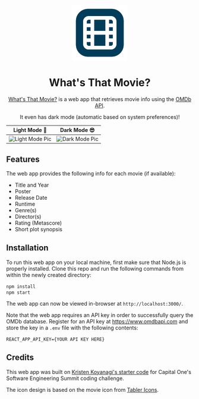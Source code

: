 <div align="center">
  <img src="public/favicon.png" alt="icon" width="150px">
  <h1>What's That Movie?</h1>
  <p><a href="https://tianyizheng02.github.io/whats-that-movie/">What's That Movie?</a> is a web app that retrieves movie info using the <a href="https://www.omdbapi.com/">OMDb API</a>.</p>
  <p>It even has dark mode (automatic based on system preferences)!</p>
</div>

| Light Mode 🤢 | Dark Mode 😎 |
| --- | --- |
| ![Light Mode Pic](https://user-images.githubusercontent.com/52298854/122680735-3e1e8880-d1e0-11eb-8656-632ed574b744.png) | ![Dark Mode Pic](https://user-images.githubusercontent.com/52298854/122680744-48408700-d1e0-11eb-86f6-5361855a9a5b.png) |

## Features

The web app provides the following info for each movie (if available):
- Title and Year
- Poster
- Release Date
- Runtime
- Genre(s)
- Director(s)
- Rating (Metascore)
- Short plot synopsis

## Installation

To run this web app on your local machine, first make sure that Node.js is properly installed.
Clone this repo and run the following commands from within the newly created directory:

```
npm install
npm start
```

The web app can now be viewed in-browser at `http://localhost:3000/`.

Note that the web app requires an API key in order to successfully query the OMDb database.
Register for an API key at https://www.omdbapi.com and store the key in a `.env` file with the following contents:

```
REACT_APP_API_KEY={YOUR API KEY HERE}
```

## Credits

This web app was built on [Kristen Koyanagi's starter code](https://github.com/kristenkoyanagi/react-with-omdb) for Capital One's Software Engineering Summit coding challenge.

The icon design is based on the movie icon from [Tabler Icons](https://github.com/tabler/tabler-icons).
